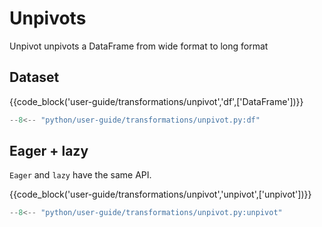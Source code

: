 # Unpivots

Unpivot unpivots a DataFrame from wide format to long format

## Dataset

{{code_block('user-guide/transformations/unpivot','df',['DataFrame'])}}

```python exec="on" result="text" session="user-guide/transformations/unpivot"
--8<-- "python/user-guide/transformations/unpivot.py:df"
```

## Eager + lazy

`Eager` and `lazy` have the same API.

{{code_block('user-guide/transformations/unpivot','unpivot',['unpivot'])}}

```python exec="on" result="text" session="user-guide/transformations/unpivot"
--8<-- "python/user-guide/transformations/unpivot.py:unpivot"
```
